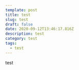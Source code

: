 ```yaml
---
template: post
title: test
slug: test
draft: false
date: 2020-09-12T13:46:17.816Z
description: test
category: test
tags:
  - test
---
```

test